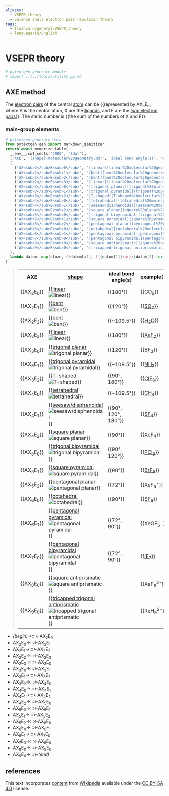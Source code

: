 ```yaml
---
aliases:
  - VSEPR theory
  - valence shell electron pair repulsion theory
tags:
  - flashcard/general/VSEPR_theory
  - language/in/English
---
```


# VSEPR theory

```Python
# pytextgen generate module
# import ../../tools/utility.py.md
```

## AXE method

The [electron pairs](electron%20pair.md) of the central [atom](atom.md) can be {{represented by AX<sub>n</sub>E<sub>m</sub>, where A is the central atom, X are the [ligands](ligand.md), and E are the [_lone_ electron pairs](lone%20pair.md)}}. The steric number is {{the sum of the numbers of X and E}}. <!--SR:!2025-03-31,523,290!2026-11-29,958,330-->

### main-group elements

```Python
# pytextgen generate data
from pytextgen.gen import markdown_sanitizer
return await memorize_table(
  __env__.cwf_sects('2900', '8daf'),
  ('AXE', '[shape](molecular%20geometry.md)', 'ideal bond angle(s)', 'example(s)',),
  (
    ('AX<sub>2</sub>E<sub>0</sub>', '[linear](linear%20molecular%20geometry.md)', '![{}](../archives/Wikimedia%20Commons/AX2E0-3D-balls.png)', '180°', '[CO<sub>2</sub>](carbon%20dioxide.md)',),
    ('AX<sub>2</sub>E<sub>1</sub>', '[bent](bent%20molecular%20geometry.md)', '![{}](../archives/Wikimedia%20Commons/AX2E1-3D-balls.png)', '120°', '[SO<sub>2</sub>](sulfur%20dioxide.md)'),
    ('AX<sub>2</sub>E<sub>2</sub>', '[bent](bent%20molecular%20geometry.md)', '![{}](../archives/Wikimedia%20Commons/AX2E2-3D-balls.png)', '~109.5°', '[H<sub>2</sub>O](water.md)'),
    ('AX<sub>2</sub>E<sub>3</sub>', '[linear](linear%20molecular%20geometry.md)', '![{}](../archives/Wikimedia%20Commons/AX2E3-3D-balls.png)', '180°', '[XeF<sub>2</sub>](xenon%20difluoride.md)'),
    ('AX<sub>3</sub>E<sub>0</sub>', '[trigonal planar](trigonal%20planar%20molecular%20geometry.md)', '![{}](../archives/Wikimedia%20Commons/AX3E0-3D-balls.png)', '120°', '[BF<sub>3</sub>](boron%20trifluoride.md)'),
    ('AX<sub>3</sub>E<sub>1</sub>', '[trigonal pyramidal](trigonal%20pyramidal%20molecular%20geometry.md)', '![{}](../archives/Wikimedia%20Commons/AX3E1-3D-balls.png)', '~109.5°', '[NH<sub>3</sub>](ammonia.md)'),
    ('AX<sub>3</sub>E<sub>2</sub>', '[T-shaped](T-shaped%20molecular%20geometry.md)', '![{}](../archives/Wikimedia%20Commons/AX3E2-3D-balls.png)', '90°, 180°', '[ClF<sub>3</sub>](chlorine%20trifluoride.md)'),
    ('AX<sub>4</sub>E<sub>0</sub>', '[tetrahedral](tetrahedral%20molecular%20geometry.md)', '![{}](../archives/Wikimedia%20Commons/AX4E0-3D-balls.png)', '~109.5°', '[CH<sub>4</sub>](methane.md)'),
    ('AX<sub>4</sub>E<sub>1</sub>', '[seesaw/disphenoidal](seesaw%20molecular%20geometry.md)', '![{}](../archives/Wikimedia%20Commons/AX4E1-3D-balls.png)', '90°, 120°, 180°', '[SF<sub>4</sub>](sulfur%20tetrafluoride.md)'),
    ('AX<sub>4</sub>E<sub>2</sub>', '[square planar](square%20planar%20molecular%20geometry.md)', '![{}](../archives/Wikimedia%20Commons/AX4E2-3D-balls.png)', '90°', '[XeF<sub>4</sub>](xenon%20tetrafluoride.md)'),
    ('AX<sub>5</sub>E<sub>0</sub>', '[trigonal bipyramidal](trigonal%20bipyramidal%20molecular%20geometry.md)', '![{}](../archives/Wikimedia%20Commons/Trigonal-bipyramidal-3D-balls.png)', '90°, 120°', '[PCl<sub>5</sub>](phosphorous%20pentachloride.md)'),
    ('AX<sub>5</sub>E<sub>1</sub>', '[square pyramidal](square%20pyramidal%20molecular%20geometry.md)', '![{}](../archives/Wikimedia%20Commons/AX5E1-3D-balls.png)', '90°', '[BrF<sub>5</sub>](bromine%20pentafluoride.md)'),
    ('AX<sub>5</sub>E<sub>2</sub>', '[pentagonal planar](pentagonal%20planar%20molecular%20geometry.md)', '![{}](../archives/Wikimedia%20Commons/AX5E2-3D-balls.png)', '72°', 'XeF<sub>5</sub><sup>-</sup>'),
    ('AX<sub>6</sub>E<sub>0</sub>', '[octahedral](octahedral%20molecular%20geometry.md)', '![{}](../archives/Wikimedia%20Commons/AX6E0-3D-balls.png)', '90°', '[SF<sub>6</sub>](sulfur%20hexafluoride.md)'),
    ('AX<sub>6</sub>E<sub>1</sub>', '[pentagonal pyramidal](pentagonal%20pyramidal%20molecular%20geometry.md)', '![{}](../archives/Wikimedia%20Commons/AX6E1-3D-balls.png)', '72°, 90°', 'XeOF<sub>5</sub><sup>-</sup>'),
    ('AX<sub>7</sub>E<sub>0</sub>', '[pentagonal bipyramidal](pentagonal%20bipyramidal%20molecular%20geometry.md)', '![{}](../archives/Wikimedia%20Commons/AX7E0-3D-balls.png)', '72°, 90°', '[IF<sub>7</sub>](iodine%20heptafluoride.md)'),
    ('AX<sub>8</sub>E<sub>0</sub>', '[square antiprismatic](square%20antiprismatic%20molecular%20geometry.md)', '![{}](../archives/Wikimedia%20Commons/AX8E0-3D-balls.png)', '', 'XeF<sub>8</sub><sup>2-</sup>'),
    ('AX<sub>9</sub>E<sub>0</sub>', '[tricapped trigonal antiprismatic](tricapped%20trigonal%20antiprismatic%20molecular%20geometry.md)', '![{}](../archives/Wikimedia%20Commons/AX9E0-3D-balls.png)', '', 'ReH<sub>9</sub><sup>2-</sup>'),
  ),
  lambda datum: map(cloze, (*datum[:1], f'{datum[1]}<br/>{datum[2].format(markdown_sanitizer(datum[1]))}', *datum[3:],)),
)
```

<!--pytextgen generate section="2900"--><!-- The following content is generated at 2023-03-26T17:23:22.932532+08:00. Any edits will be overridden! -->

> | AXE | [shape](molecular%20geometry.md) | ideal bond angle(s) | example(s) |
> |-|-|-|-|
> | {{AX<sub>2</sub>E<sub>0</sub>}} | {{[linear](linear%20molecular%20geometry.md)<br/>![linear](../archives/Wikimedia%20Commons/AX2E0-3D-balls.png)}} | {{180°}} | {{[CO<sub>2</sub>](carbon%20dioxide.md)}} |
> | {{AX<sub>2</sub>E<sub>1</sub>}} | {{[bent](bent%20molecular%20geometry.md)<br/>![bent](../archives/Wikimedia%20Commons/AX2E1-3D-balls.png)}} | {{120°}} | {{[SO<sub>2</sub>](sulfur%20dioxide.md)}} |
> | {{AX<sub>2</sub>E<sub>2</sub>}} | {{[bent](bent%20molecular%20geometry.md)<br/>![bent](../archives/Wikimedia%20Commons/AX2E2-3D-balls.png)}} | {{~109.5°}} | {{[H<sub>2</sub>O](water.md)}} |
> | {{AX<sub>2</sub>E<sub>3</sub>}} | {{[linear](linear%20molecular%20geometry.md)<br/>![linear](../archives/Wikimedia%20Commons/AX2E3-3D-balls.png)}} | {{180°}} | {{[XeF<sub>2</sub>](xenon%20difluoride.md)}} |
> | {{AX<sub>3</sub>E<sub>0</sub>}} | {{[trigonal planar](trigonal%20planar%20molecular%20geometry.md)<br/>![trigonal planar](../archives/Wikimedia%20Commons/AX3E0-3D-balls.png)}} | {{120°}} | {{[BF<sub>3</sub>](boron%20trifluoride.md)}} |
> | {{AX<sub>3</sub>E<sub>1</sub>}} | {{[trigonal pyramidal](trigonal%20pyramidal%20molecular%20geometry.md)<br/>![trigonal pyramidal](../archives/Wikimedia%20Commons/AX3E1-3D-balls.png)}} | {{~109.5°}} | {{[NH<sub>3</sub>](ammonia.md)}} |
> | {{AX<sub>3</sub>E<sub>2</sub>}} | {{[T-shaped](T-shaped%20molecular%20geometry.md)<br/>![T-shaped](../archives/Wikimedia%20Commons/AX3E2-3D-balls.png)}} | {{90°, 180°}} | {{[ClF<sub>3</sub>](chlorine%20trifluoride.md)}} |
> | {{AX<sub>4</sub>E<sub>0</sub>}} | {{[tetrahedral](tetrahedral%20molecular%20geometry.md)<br/>![tetrahedral](../archives/Wikimedia%20Commons/AX4E0-3D-balls.png)}} | {{~109.5°}} | {{[CH<sub>4</sub>](methane.md)}} |
> | {{AX<sub>4</sub>E<sub>1</sub>}} | {{[seesaw/disphenoidal](seesaw%20molecular%20geometry.md)<br/>![seesaw/disphenoidal](../archives/Wikimedia%20Commons/AX4E1-3D-balls.png)}} | {{90°, 120°, 180°}} | {{[SF<sub>4</sub>](sulfur%20tetrafluoride.md)}} |
> | {{AX<sub>4</sub>E<sub>2</sub>}} | {{[square planar](square%20planar%20molecular%20geometry.md)<br/>![square planar](../archives/Wikimedia%20Commons/AX4E2-3D-balls.png)}} | {{90°}} | {{[XeF<sub>4</sub>](xenon%20tetrafluoride.md)}} |
> | {{AX<sub>5</sub>E<sub>0</sub>}} | {{[trigonal bipyramidal](trigonal%20bipyramidal%20molecular%20geometry.md)<br/>![trigonal bipyramidal](../archives/Wikimedia%20Commons/Trigonal-bipyramidal-3D-balls.png)}} | {{90°, 120°}} | {{[PCl<sub>5</sub>](phosphorous%20pentachloride.md)}} |
> | {{AX<sub>5</sub>E<sub>1</sub>}} | {{[square pyramidal](square%20pyramidal%20molecular%20geometry.md)<br/>![square pyramidal](../archives/Wikimedia%20Commons/AX5E1-3D-balls.png)}} | {{90°}} | {{[BrF<sub>5</sub>](bromine%20pentafluoride.md)}} |
> | {{AX<sub>5</sub>E<sub>2</sub>}} | {{[pentagonal planar](pentagonal%20planar%20molecular%20geometry.md)<br/>![pentagonal planar](../archives/Wikimedia%20Commons/AX5E2-3D-balls.png)}} | {{72°}} | {{XeF<sub>5</sub><sup>-</sup>}} |
> | {{AX<sub>6</sub>E<sub>0</sub>}} | {{[octahedral](octahedral%20molecular%20geometry.md)<br/>![octahedral](../archives/Wikimedia%20Commons/AX6E0-3D-balls.png)}} | {{90°}} | {{[SF<sub>6</sub>](sulfur%20hexafluoride.md)}} |
> | {{AX<sub>6</sub>E<sub>1</sub>}} | {{[pentagonal pyramidal](pentagonal%20pyramidal%20molecular%20geometry.md)<br/>![pentagonal pyramidal](../archives/Wikimedia%20Commons/AX6E1-3D-balls.png)}} | {{72°, 90°}} | {{XeOF<sub>5</sub><sup>-</sup>}} |
> | {{AX<sub>7</sub>E<sub>0</sub>}} | {{[pentagonal bipyramidal](pentagonal%20bipyramidal%20molecular%20geometry.md)<br/>![pentagonal bipyramidal](../archives/Wikimedia%20Commons/AX7E0-3D-balls.png)}} | {{72°, 90°}} | {{[IF<sub>7</sub>](iodine%20heptafluoride.md)}} |
> | {{AX<sub>8</sub>E<sub>0</sub>}} | {{[square antiprismatic](square%20antiprismatic%20molecular%20geometry.md)<br/>![square antiprismatic](../archives/Wikimedia%20Commons/AX8E0-3D-balls.png)}} |  | {{XeF<sub>8</sub><sup>2-</sup>}} |
> | {{AX<sub>9</sub>E<sub>0</sub>}} | {{[tricapped trigonal antiprismatic](tricapped%20trigonal%20antiprismatic%20molecular%20geometry.md)<br/>![tricapped trigonal antiprismatic](../archives/Wikimedia%20Commons/AX9E0-3D-balls.png)}} |  | {{ReH<sub>9</sub><sup>2-</sup>}} | <!--SR:!2026-09-06,973,350!2028-02-14,1384,350!2026-11-02,1014,350!2027-06-28,1205,350!2027-08-23,1246,350!2027-04-16,1145,350!2025-10-16,707,330!2025-08-12,491,230!2028-03-24,1416,350!2026-04-04,827,330!2024-07-05,127,310!2024-10-01,151,310!2026-11-06,1018,350!2025-11-01,598,270!2027-11-02,1303,350!2025-04-28,434,230!2027-04-24,1064,330!2025-01-25,454,310!2027-06-29,1205,350!2025-06-17,560,310!2026-11-11,1023,350!2027-04-16,1146,350!2025-08-12,579,290!2024-08-06,101,210!2028-06-24,1487,350!2025-10-04,694,330!2026-03-30,823,330!2024-07-15,44,190!2026-08-07,877,330!2024-08-07,373,330!2027-03-14,1035,330!2025-04-16,551,310!2026-11-30,959,330!2024-06-16,31,190!2024-11-11,431,310!2024-07-04,24,150!2026-10-03,916,330!2024-08-31,383,310!2027-08-05,1231,350!2026-03-29,768,290!2028-02-21,1390,350!2026-03-02,810,330!2026-09-11,900,330!2026-08-09,805,290!2027-07-10,1214,350!2026-06-23,832,290!2027-07-02,1208,350!2024-06-20,19,130!2027-06-16,1195,350!2025-01-13,431,290!2027-09-08,1259,350!2024-07-06,49,150!2027-04-09,1139,350!2026-05-04,861,330!2027-11-08,1309,350!2025-04-23,523,310!2027-01-23,1082,350!2024-12-08,458,310!2027-09-04,1255,350!2026-04-24,697,250!2027-01-28,1086,350!2026-02-21,755,330!2028-03-08,1402,350!2024-06-30,53,190!2027-10-23,1296,350!2025-10-04,632,290!2024-06-13,4,130!2027-04-28,1155,350!2024-09-08,108,170!2024-06-23,290,270-->

<!--/pytextgen-->

<!--pytextgen generate section="8daf"--><!-- The following content is generated at 2024-01-04T20:17:52.751605+08:00. Any edits will be overridden! -->

- _(begin)_→:::←AX<sub>2</sub>E<sub>0</sub> <!--SR:!2026-10-07,920,330!2028-03-22,1415,350-->
- AX<sub>2</sub>E<sub>0</sub>→:::←AX<sub>2</sub>E<sub>1</sub> <!--SR:!2027-04-20,1148,350!2028-03-31,1422,350-->
- AX<sub>2</sub>E<sub>1</sub>→:::←AX<sub>2</sub>E<sub>2</sub> <!--SR:!2027-10-11,1286,350!2027-06-23,1200,350-->
- AX<sub>2</sub>E<sub>2</sub>→:::←AX<sub>2</sub>E<sub>3</sub> <!--SR:!2026-09-08,897,330!2027-07-09,1213,350-->
- AX<sub>2</sub>E<sub>3</sub>→:::←AX<sub>3</sub>E<sub>0</sub> <!--SR:!2027-01-22,1082,350!2025-10-10,541,290-->
- AX<sub>3</sub>E<sub>0</sub>→:::←AX<sub>3</sub>E<sub>1</sub> <!--SR:!2027-04-17,1146,350!2027-10-06,1281,350-->
- AX<sub>3</sub>E<sub>1</sub>→:::←AX<sub>3</sub>E<sub>2</sub> <!--SR:!2027-11-07,1308,350!2028-06-06,1472,350-->
- AX<sub>3</sub>E<sub>2</sub>→:::←AX<sub>4</sub>E<sub>0</sub> <!--SR:!2024-09-30,121,230!2024-12-26,301,310-->
- AX<sub>4</sub>E<sub>0</sub>→:::←AX<sub>4</sub>E<sub>1</sub> <!--SR:!2028-02-29,1396,350!2028-06-15,1480,350-->
- AX<sub>4</sub>E<sub>1</sub>→:::←AX<sub>4</sub>E<sub>2</sub> <!--SR:!2028-03-11,1405,350!2028-01-18,1361,350-->
- AX<sub>4</sub>E<sub>2</sub>→:::←AX<sub>5</sub>E<sub>0</sub> <!--SR:!2026-02-06,745,330!2026-12-29,979,330-->
- AX<sub>5</sub>E<sub>0</sub>→:::←AX<sub>5</sub>E<sub>1</sub> <!--SR:!2027-07-16,1220,350!2027-09-28,1276,350-->
- AX<sub>5</sub>E<sub>1</sub>→:::←AX<sub>5</sub>E<sub>2</sub> <!--SR:!2028-06-23,1487,350!2027-10-14,1288,350-->
- AX<sub>5</sub>E<sub>2</sub>→:::←AX<sub>6</sub>E<sub>0</sub> <!--SR:!2026-12-06,965,330!2024-06-28,126,310-->
- AX<sub>6</sub>E<sub>0</sub>→:::←AX<sub>6</sub>E<sub>1</sub> <!--SR:!2024-08-29,355,290!2027-12-29,1345,350-->
- AX<sub>6</sub>E<sub>1</sub>→:::←AX<sub>7</sub>E<sub>0</sub> <!--SR:!2025-09-18,625,310!2026-12-07,938,290-->
- AX<sub>7</sub>E<sub>0</sub>→:::←AX<sub>8</sub>E<sub>0</sub> <!--SR:!2028-05-25,1462,350!2025-06-23,384,290-->
- AX<sub>8</sub>E<sub>0</sub>→:::←AX<sub>9</sub>E<sub>0</sub> <!--SR:!2027-04-06,1137,350!2026-09-19,907,330-->
- AX<sub>9</sub>E<sub>0</sub>→:::←_(end)_ <!--SR:!2028-01-09,1354,350!2026-11-21,1032,350-->

<!--/pytextgen-->

## references

This text incorporates [content](https://en.wikipedia.org/wiki/VSEPR_theory) from [Wikipedia](Wikipedia.md) available under the [CC BY-SA 4.0](https://creativecommons.org/licenses/by-sa/4.0/) license.
